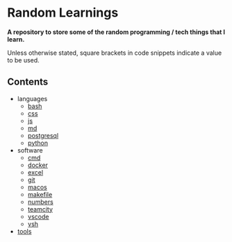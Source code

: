 # Random Learnings

**A repository to store some of the random programming / tech things that I learn.**

Unless otherwise stated, square brackets in code snippets indicate a value to be used.

## Contents

- languages
  - [bash](./languages/bash)
  - [css](./languages/css)
  - [js](./languages/js)
  - [md](./languages/md)
  - [postgresql](./languages/postgresql)
  - [python](./languages/python)
- software
  - [cmd](./software/cmd)
  - [docker](./software/docker)
  - [excel](./software/excel)
  - [git](./software/git)
  - [macos](./software/macos)
  - [makefile](./software/makefile)
  - [numbers](./software/numbers)
  - [teamcity](./software/teamcity)
  - [vscode](./software/vscode)
  - [vsh](./software/vsh)
- [tools](./tools/tools)

